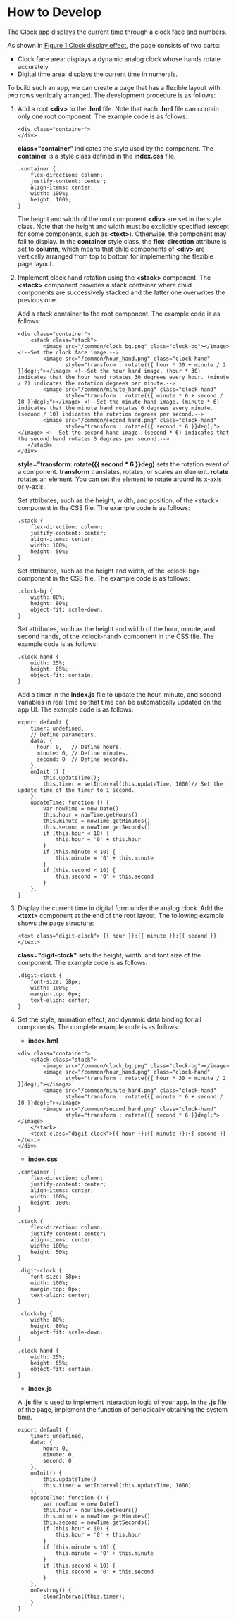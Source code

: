 # How to Develop<a name="EN-US_TOPIC_0000001161817809"></a>

The Clock app displays the current time through a clock face and numbers.

As shown in  [Figure 1 Clock display effect](overview-7.md#fig7763172132019), the page consists of two parts:

-   Clock face area: displays a dynamic analog clock whose hands rotate accurately.
-   Digital time area: displays the current time in numerals.

To build such an app, we can create a page that has a flexible layout with two rows vertically arranged. The development procedure is as follows:

1.  Add a root  **<div\>**  to the  **.hml**  file. Note that each  **.hml**  file can contain only one root component. The example code is as follows:

    ```
    <div class="container">
    </div>
    ```

    **class="container"**  indicates the style used by the component. The  **container**  is a style class defined in the  **index.css**  file.

    ```
    .container {     
        flex-direction: column;
        justify-content: center;
        align-items: center;
        width: 100%;
        height: 100%;
    }
    ```

    The height and width of the root component  **<div\>**  are set in the style class. Note that the height and width must be explicitly specified \(except for some components, such as  **<text\>**\). Otherwise, the component may fail to display. In the  **container**  style class, the  **flex-direction**  attribute is set to  **column**, which means that child components of  **<div\>**  are vertically arranged from top to bottom for implementing the flexible page layout.

2.  Implement clock hand rotation using the  **<stack\>**  component. The  **<stack\>**  component provides a stack container where child components are successively stacked and the latter one overwrites the previous one.

    Add a stack container to the root component. The example code is as follows:

    ```
    <div class="container">    
        <stack class="stack">
            <image src="/common/clock_bg.png" class="clock-bg"></image> <!--Set the clock face image.-->
            <image src="/common/hour_hand.png" class="clock-hand"
                   style="transform : rotate({{ hour * 30 + minute / 2 }}deg);"></image> <!--Set the hour hand image. (hour * 30) indicates that the hour hand rotates 30 degrees every hour. (minute / 2) indicates the rotation degrees per minute.-->
            <image src="/common/minute_hand.png" class="clock-hand"
                   style="transform : rotate({{ minute * 6 + second / 10 }}deg);"></image> <!--Set the minute hand image. (minute * 6) indicates that the minute hand rotates 6 degrees every minute. (second / 10) indicates the rotation degrees per second.-->
            <image src="/common/second_hand.png" class="clock-hand"
                   style="transform : rotate({{ second * 6 }}deg);"></image> <!--Set the second hand image. (second * 6) indicates that the second hand rotates 6 degrees per second.-->
       </stack>
    </div>
    ```

    **style="transform: rotate\(\{\{ second \* 6 \}\}deg\)**  sets the rotation event of a component.  **transform**  translates, rotates, or scales an element.  **rotate**  rotates an element. You can set the element to rotate around its x-axis or y-axis.

    Set attributes, such as the height, width, and position, of the <stack\> component in the CSS file. The example code is as follows:

    ```
    .stack {
        flex-direction: column;
        justify-content: center;
        align-items: center;
        width: 100%;
        height: 50%;
    }
    ```

    Set attributes, such as the height and width, of the <clock-bg\> component in the CSS file. The example code is as follows:

    ```
    .clock-bg {
        width: 80%;
        height: 80%;
        object-fit: scale-down;
    }
    ```

    Set attributes, such as the height and width of the hour, minute, and second hands, of the <clock-hand\> component in the CSS file. The example code is as follows:

    ```
    .clock-hand {
        width: 25%;
        height: 65%;
        object-fit: contain;
    }
    ```

    Add a timer in the  **index.js**  file to update the hour, minute, and second variables in real time so that time can be automatically updated on the app UI. The example code is as follows:

    ```
    export default {
        timer: undefined,
        // Define parameters.
        data: {
          hour: 0,   // Define hours.
          minute: 0, // Define minutes.
          second: 0  // Define seconds.
        },
        onInit () {
            this.updateTime();
            this.timer = setInterval(this.updateTime, 1000)// Set the update time of the timer to 1 second.
        },  
        updateTime: function () {       
            var nowTime = new Date()    
            this.hour = nowTime.getHours()    
            this.minute = nowTime.getMinutes()   
            this.second = nowTime.getSeconds()    
            if (this.hour < 10) {        
                this.hour = '0' + this.hour    
            }  
            if (this.minute < 10) {       
                this.minute = '0' + this.minute   
            }    
            if (this.second < 10) {      
                this.second = '0' + this.second   
            }
        },
    }
    ```

3.  Display the current time in digital form under the analog clock. Add the  **<text\>**  component at the end of the root layout. The following example shows the page structure:

    ```
    <text class="digit-clock"> {{ hour }}:{{ minute }}:{{ second }}</text>
    ```

    **class="digit-clock"**  sets the height, width, and font size of the component. The example code is as follows:

    ```
    .digit-clock {    
        font-size: 58px;   
        width: 100%;
        margin-top: 0px;
        text-align: center;
    }
    ```

4.  Set the style, animation effect, and dynamic data binding for all components. The complete example code is as follows:

    -   **index.hml**

    ```
    <div class="container">
        <stack class="stack">
            <image src="/common/clock_bg.png" class="clock-bg"></image>
            <image src="/common/hour_hand.png" class="clock-hand"
                   style="transform : rotate({{ hour * 30 + minute / 2 }}deg);"></image>
            <image src="/common/minute_hand.png" class="clock-hand"
                   style="transform : rotate({{ minute * 6 + second / 10 }}deg);"></image>
            <image src="/common/second_hand.png" class="clock-hand"
                   style="transform : rotate({{ second * 6 }}deg);"></image>
        </stack>
        <text class="digit-clock">{{ hour }}:{{ minute }}:{{ second }}</text>
    </div>
    ```

    -   **index.css**

    ```
    .container {
        flex-direction: column;
        justify-content: center;
        align-items: center;
        width: 100%;
        height: 100%;
    }
    
    .stack {
        flex-direction: column;
        justify-content: center;
        align-items: center;
        width: 100%;
        height: 50%;
    }
    
    .digit-clock {
        font-size: 58px;
        width: 100%;
        margin-top: 0px;
        text-align: center;
    }
    
    .clock-bg {
        width: 80%;
        height: 80%;
        object-fit: scale-down;
    }
    
    .clock-hand {
        width: 25%;
        height: 65%;
        object-fit: contain;
    }
    ```

    -   **index.js**

    A  **.js**  file is used to implement interaction logic of your app. In the  **.js**  file of the page, implement the function of periodically obtaining the system time.

    ```
    export default {
        timer: undefined,
        data: {
            hour: 0,
            minute: 0,
            second: 0
        },
        onInit() {
            this.updateTime()
            this.timer = setInterval(this.updateTime, 1000)
        },
        updateTime: function () {
            var nowTime = new Date()
            this.hour = nowTime.getHours()
            this.minute = nowTime.getMinutes()
            this.second = nowTime.getSeconds()
            if (this.hour < 10) {
                this.hour = '0' + this.hour
            }
            if (this.minute < 10) {
                this.minute = '0' + this.minute
            }
            if (this.second < 10) {
                this.second = '0' + this.second
            }
        },
        onDestroy() {
            clearInterval(this.timer);
        }
    }
    ```


